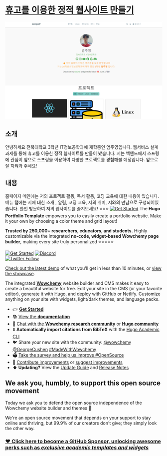# [휴고를 이용한 정적 웹사이트 만들기](https://github.com/wowchemy/starter-hugo-portfolio-theme)

[![Screenshot](preview.png)](https://hugoblox.com/hugo-themes/)

## 소개
안녕하세요 전북대학교 3학년 IT정보공학과에 재학중인 엄주영입니다. 웹서비스 설계 과제를 통해 휴고를 이용한 정적 웹사이트를 만들어 봤습니다. 저는 백엔드에서 스프링에 관심이  앞으로 스프링을 이용하여 다양한 프로젝트를 경험해볼 예정입니다. 앞으로 잘 지켜봐 주세요! 


## 내용
홈페이지 메인에는 저의 프로젝트 활동, 독서 활동, 코딩 교육에 대한 내용이 있습니다. 메뉴 탭에는 저에 대한 소개 , 알림, 코딩 교육, 저의 취미, 저와의 만남으로 구성되어있습니다. 한번 방문하여 저의 웹사이트를 즐겨보세요! ⭐⭐⭐
[![Get Started](https://img.shields.io/badge/-Get%20started-ff4655?style=for-the-badge)](https://eomjoo.github.io/)
The **Hugo Portfolio Template** empowers you to easily create a portfolio website. Make it your own by choosing a color theme and grid layout!

️**Trusted by 250,000+ researchers, educators, and students.** Highly customizable via the integrated **no-code, widget-based Wowchemy page builder**, making every site truly personalized ⭐⭐⭐⭐⭐

[![Get Started](https://img.shields.io/badge/-Get%20started-ff4655?style=for-the-badge)](https://hugoblox.com/hugo-themes/)
[![Discord](https://img.shields.io/discord/722225264733716590?style=for-the-badge)](https://discord.com/channels/722225264733716590/742892432458252370/742895548159492138)  
[![Twitter Follow](https://img.shields.io/twitter/follow/GetResearchDev?label=Follow%20on%20Twitter)](https://twitter.com/wowchemy)

[Check out the latest demo](https://hugo-portfolio-theme.netlify.app/) of what you'll get in less than 10 minutes, or [view the showcase](https://hugoblox.com/creators/).

The integrated [**Wowchemy**](https://hugoblox.com) website builder and CMS makes it easy to create a beautiful website for free. Edit your site in the CMS (or your favorite editor), generate it with [Hugo](https://github.com/gohugoio/hugo), and deploy with GitHub or Netlify. Customize anything on your site with widgets, light/dark themes, and language packs.

- 👉 [**Get Started**](https://hugoblox.com/hugo-themes/)
- 📚 [View the **documentation**](https://docs.hugoblox.com/)
- 💬 [Chat with the **Wowchemy research community**](https://discord.gg/z8wNYzb) or [**Hugo community**](https://discourse.gohugo.io)
- ⬇️ **Automatically import citations from BibTeX** with the [Hugo Academic CLI](https://github.com/GetRD/academic-file-converter)
- 🐦 Share your new site with the community: [@wowchemy](https://twitter.com/wowchemy) [@GeorgeCushen](https://twitter.com/GeorgeCushen) [#MadeWithWowchemy](https://twitter.com/search?q=%23MadeWithWowchemy&src=typed_query)
- 🗳 [Take the survey and help us improve #OpenSource](https://forms.gle/NioD9VhUg7PNmdCAA)
- 🚀 [Contribute improvements](https://github.com/HugoBlox/hugo-blox-builder/blob/main/CONTRIBUTING.md) or [suggest improvements](https://github.com/HugoBlox/hugo-blox-builder/issues)
- ⬆️ **Updating?** View the [Update Guide](https://docs.hugoblox.com/hugo-tutorials/update/) and [Release Notes](https://github.com/HugoBlox/hugo-blox-builder/releases)

## We ask you, humbly, to support this open source movement

Today we ask you to defend the open source independence of the Wowchemy website builder and themes 🐧

We're an open source movement that depends on your support to stay online and thriving, but 99.9% of our creators don't give; they simply look the other way.

### [❤️ Click here to become a GitHub Sponsor, unlocking awesome perks such as _exclusive academic templates and widgets_](https://github.com/sponsors/gcushen)
